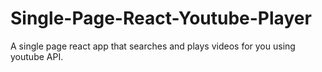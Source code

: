 # Single-Page-React-Youtube-Player
A single page react app that searches and plays videos for you using youtube API.
